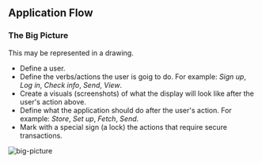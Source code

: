 ## Application Flow

### The Big Picture
This may be represented in a drawing.
- Define a user. 
- Define the verbs/actions the user is goig to do. For example: *Sign up*, *Log in*, *Check info*, *Send*, *View*.
- Create a visuals (screenshots) of what the display will look like after the user's action above.
- Define what the application should do after the user's action. For example: *Store*, *Set up*, *Fetch*, *Send*.
- Mark with a special sign (a lock) the actions that require secure transactions.

![big-picture](https://cloud.githubusercontent.com/assets/13823751/23344765/a38fca12-fc47-11e6-9fcf-02ed637b927e.jpg)
